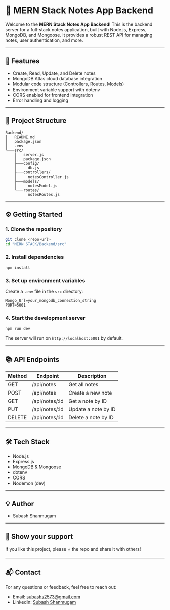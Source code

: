 # 📝 MERN Stack Notes App Backend

Welcome to the **MERN Stack Notes App Backend**! This is the backend server for a full-stack notes application, built with Node.js, Express, MongoDB, and Mongoose. It provides a robust REST API for managing notes, user authentication, and more.

---

## 🚀 Features
- Create, Read, Update, and Delete notes
- MongoDB Atlas cloud database integration
- Modular code structure (Controllers, Routes, Models)
- Environment variable support with dotenv
- CORS enabled for frontend integration
- Error handling and logging

---

## 📁 Project Structure
```
Backend/
│   README.md
│   package.json
│   .env
└───src/
    │   server.js
    │   package.json
    ├───config/
    │     db.js
    ├───controllers/
    │     notesController.js
    ├───models/
    │     notesModel.js
    └───routes/
          notesRoutes.js
```

---

## ⚙️ Getting Started

### 1. Clone the repository
```bash
git clone <repo-url>
cd "MERN STACK/Backend/src"
```

### 2. Install dependencies
```bash
npm install
```

### 3. Set up environment variables
Create a `.env` file in the `src` directory:
```
Mongo_Url=your_mongodb_connection_string
PORT=5001
```

### 4. Start the development server
```bash
npm run dev
```

The server will run on `http://localhost:5001` by default.

---

## 📚 API Endpoints
| Method | Endpoint           | Description           |
|--------|--------------------|-----------------------|
| GET    | /api/notes         | Get all notes         |
| POST   | /api/notes         | Create a new note     |
| GET    | /api/notes/:id     | Get a note by ID      |
| PUT    | /api/notes/:id     | Update a note by ID   |
| DELETE | /api/notes/:id     | Delete a note by ID   |

---

## 🛠️ Tech Stack
- Node.js
- Express.js
- MongoDB & Mongoose
- dotenv
- CORS
- Nodemon (dev)

---

## 💡 Author
- Subash Shanmugam

---

## 🌟 Show your support
If you like this project, please ⭐ the repo and share it with others!

---

## 📬 Contact
For any questions or feedback, feel free to reach out:
- Email: subashs2573@gmail.com
- LinkedIn: [Subash Shanmugam](https://www.linkedin.com/in/subash-shanmugam)
